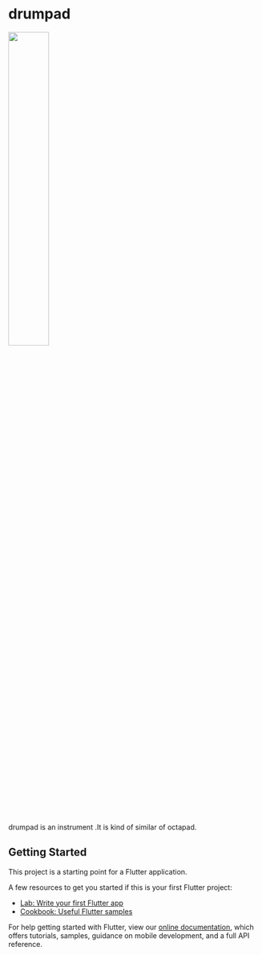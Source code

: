 # drumpad

<img src = "https://user-images.githubusercontent.com/43213197/60036560-1e295c80-96cd-11e9-9841-4309e08a58c7.png" width = "40%">

drumpad is an instrument .It is kind of similar of octapad.



## Getting Started

This project is a starting point for a Flutter application.

A few resources to get you started if this is your first Flutter project:

- [Lab: Write your first Flutter app](https://flutter.dev/docs/get-started/codelab)
- [Cookbook: Useful Flutter samples](https://flutter.dev/docs/cookbook)

For help getting started with Flutter, view our 
[online documentation](https://flutter.dev/docs), which offers tutorials, 
samples, guidance on mobile development, and a full API reference.
